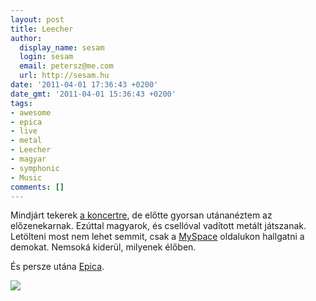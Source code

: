 ```yaml
---
layout: post
title: Leecher
author:
  display_name: sesam
  login: sesam
  email: petersz@me.com
  url: http://sesam.hu
date: '2011-04-01 17:36:43 +0200'
date_gmt: '2011-04-01 15:36:43 +0200'
tags:
- awesome
- epica
- live
- metal
- Leecher
- magyar
- symphonic
- Music
comments: []
---
```


Mindjárt tekerek [a koncertre](http://www.last.fm/event/1812420+Epica+at+Club+202+on+1+April+2011), de előtte gyorsan utánanéztem az előzenekarnak. Ezúttal magyarok, és csellóval vadított metált játszanak. Letölteni most nem lehet semmit, csak a [MySpace](http://www.myspace.com/theleecher) oldalukon hallgatni a demokat. Nemsoká kiderül, milyenek élőben.

És persze utána [Epica](http://epica.nl).

[![](http://sesam.hu/wp-content/uploads/2011/04/epica-in-concert.jpg)](http://www.flickr.com/photos/gandalfblanco/4527713746)
